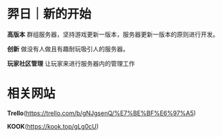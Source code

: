 #  羿日｜新的开始

**高版本** 群组服务器，坚持游戏更新一版本，服务器更新一版本的原则进行开发。

**创新** 做没有人做且有趣耐玩吸引人的服务器。

**玩家社区管理** 让玩家来进行服务器内的管理工作

# 相关网站

**Trello**(https://trello.com/b/gNJgsenQ/%E7%BE%BF%E6%97%A5)

**KOOK**(https://kook.top/gLg0cU)
